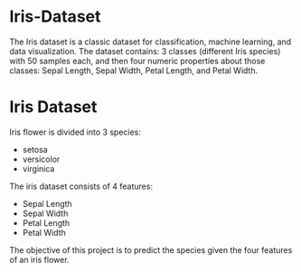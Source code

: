 # Iris-Dataset

The Iris dataset is a classic dataset for classification, machine learning, and data visualization. The dataset contains: 3 classes (different Iris species) with 50 samples each, and then four numeric properties about those classes: Sepal Length, Sepal Width, Petal Length, and Petal Width.

# Iris Dataset
Iris flower is divided into 3 species:

- setosa
- versicolor
- virginica

The iris dataset consists of 4 features:

- Sepal Length
- Sepal Width
- Petal Length
- Petal Width

The objective of this project is to predict the species given the four features of an iris flower.
